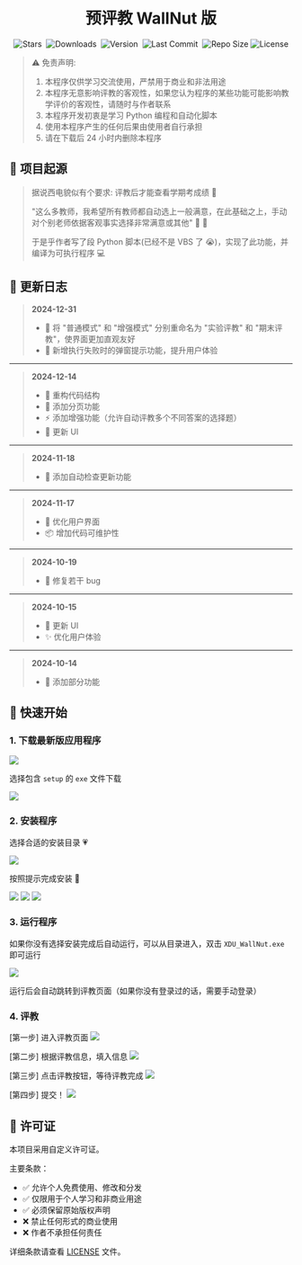<p align="center">
  <h1 align="center">预评教 WallNut 版</h1>
</p>

<p align="center">
  <img src="https://img.shields.io/github/stars/Yang-ZhiHang/XDU-WallNut" alt="Stars">&nbsp;
  <img src="https://img.shields.io/github/downloads/Yang-ZhiHang/XDU-WallNut/total" alt="Downloads">&nbsp;
  <img src="https://img.shields.io/github/v/release/Yang-ZhiHang/XDU-WallNut" alt="Version">&nbsp;
  <img src="https://img.shields.io/github/last-commit/Yang-ZhiHang/XDU-WallNut" alt="Last Commit">&nbsp;
  <img src="https://img.shields.io/github/repo-size/Yang-ZhiHang/XDU-WallNut" alt="Repo Size">
  <img src="https://img.shields.io/badge/License-Custom-red.svg" alt="License">
</p>

> ⚠️ 免责声明:
>
> 1. 本程序仅供学习交流使用，严禁用于商业和非法用途
> 2. 本程序无意影响评教的客观性，如果您认为程序的某些功能可能影响教学评价的客观性，请随时与作者联系
> 3. 本程序开发初衷是学习 Python 编程和自动化脚本
> 4. 使用本程序产生的任何后果由使用者自行承担
> 5. 请在下载后 24 小时内删除本程序

## 📝 项目起源

> 据说西电貌似有个要求: 评教后才能查看学期考成绩 🤔
>
> "这么多教师，我希望所有教师都自动选上一般满意，在此基础之上，手动对个别老师依据客观事实选择非常满意或其他" 🎯 💭
>
> 于是乎作者写了段 Python 脚本(已经不是 VBS 了 😭)，实现了此功能，并编译为可执行程序 💻

## 🚀 更新日志

> **2024-12-31**
>
> - 🔄 将 "普通模式" 和 "增强模式" 分别重命名为 "实验评教" 和 "期末评教"，使界面更加直观友好
> - 🔔 新增执行失败时的弹窗提示功能，提升用户体验

---

> **2024-12-14**
>
> - 🔧 重构代码结构
> - 📄 添加分页功能
> - ⚡️ 添加增强功能（允许自动评教多个不同答案的选择题）
> - 🎨 更新 UI

---

> **2024-11-18**
>
> - 🔄 添加自动检查更新功能

---

> **2024-11-17**
>
> - 💫 优化用户界面
> - 📦 增加代码可维护性

---

> **2024-10-19**
>
> - 🐛 修复若干 bug

---

> **2024-10-15**
>
> - 🎨 更新 UI
> - ✨ 优化用户体验

---

> **2024-10-14**
>
> - 🎉 添加部分功能

## 📖 快速开始

### 1. 下载最新版应用程序

<img src='./assets/images/1.jpg'>

选择包含 `setup` 的 `exe` 文件下载

<img src='./assets/images/2.jpg'>

### 2. 安装程序

选择合适的安装目录 💗

<img src='./assets/images/3.jpg'>

按照提示完成安装 🤪

<img src='./assets/images/4.jpg'>
<img src='./assets/images/5.jpg'>
<img src='./assets/images/6.jpg'>

### 3. 运行程序

如果你没有选择安装完成后自动运行，可以从目录进入，双击 `XDU_WallNut.exe` 即可运行

<img src='./assets/images/11.jpg'>

运行后会自动跳转到评教页面（如果你没有登录过的话，需要手动登录）

### 4. 评教

[第一步] 进入评教页面
<img src='./assets/images/7.jpg'>

[第二步] 根据评教信息，填入信息
<img src='./assets/images/8.jpg'>

[第三步] 点击评教按钮，等待评教完成
<img src='./assets/images/9.jpg'>

[第四步] 提交！
<img src='./assets/images/10.jpg'>

## 📄 许可证

本项目采用自定义许可证。

主要条款：

- ✅ 允许个人免费使用、修改和分发
- ✅ 仅限用于个人学习和非商业用途
- ✅ 必须保留原始版权声明
- ❌ 禁止任何形式的商业使用
- ❌ 作者不承担任何责任

详细条款请查看 [LICENSE](LICENSE) 文件。
